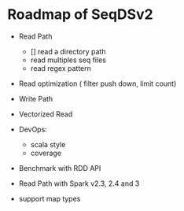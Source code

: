 # Roadmap of SeqDSv2

- Read Path
    - [] read a directory path 
    - read multiples seq files
    - read regex pattern
- Read optimization ( filter push down, limit count)
- Write Path
- Vectorized Read
- DevOps:
    - scala style
    - coverage
- Benchmark with RDD API


- Read Path with Spark v2.3, 2.4 and 3
- support map types

